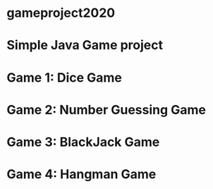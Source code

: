 # gameproject2020
# Simple Java Game project
# Game 1: Dice Game
# Game 2: Number Guessing Game
# Game 3: BlackJack Game
# Game 4: Hangman Game
